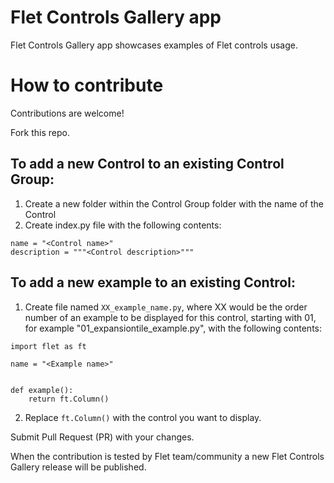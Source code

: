 # Flet Controls Gallery app

Flet Controls Gallery app showcases examples of Flet controls usage.

# How to contribute

Contributions are welcome!

Fork this repo.

## To add a new Control to an existing Control Group:
1. Create a new folder within the Control Group folder with the name of the Control
2. Create index.py file with the following contents:
```
name = "<Control name>"
description = """<Control description>"""
```

## To add a new example to an existing Control:
1. Create file named `XX_example_name.py`, where XX would be the order number of an example to be displayed for this control, starting with 01, for example "01_expansiontile_example.py", with the following contents:

```
import flet as ft

name = "<Example name>"


def example():
    return ft.Column()
```

2. Replace `ft.Column()` with the control you want to display.

Submit Pull Request (PR) with your changes.

When the contribution is tested by Flet team/community a new Flet Controls Gallery release will be published.

 